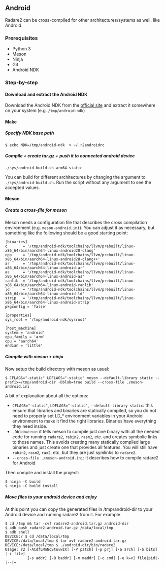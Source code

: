 ## Android

Radare2 can be cross-compiled for other architectures/systems as well, like Android.

### Prerequisites

* Python 3
* Meson
* Ninja
* Git
* Android NDK

### Step-by-step

#### Download and extract the Android NDK

Download the Android NDK from the [official site](https://developer.android.com/ndk) and extract it somewhere on your system (e.g. `/tmp/android-ndk`)

#### Make

##### Specify NDK base path

```
$ echo NDK=/tmp/android-ndk  > ~/.r2androidrc
```

##### Compile + create tar.gz + push it to connected android device

```
./sys/android-build.sh arm64-static
```

You can build for different architectures by changing the argument to
`./sys/android-build.sh`. Run the script without any argument to see the
accepted values.

#### Meson

##### Create a cross-file for meson

Meson needs a configuration file that describes the cross compilation environment (e.g. `meson-android.ini`).
You can adjust it as necessary, but something like the following should be a good starting point:
```
[binaries]
c       = '/tmp/android-ndk/toolchains/llvm/prebuilt/linux-x86_64/bin/aarch64-linux-android28-clang'
cpp     = '/tmp/android-ndk/toolchains/llvm/prebuilt/linux-x86_64/bin/aarch64-linux-android28-clang++'
ar      = '/tmp/android-ndk/toolchains/llvm/prebuilt/linux-x86_64/bin/aarch64-linux-android-ar'
as      = '/tmp/android-ndk/toolchains/llvm/prebuilt/linux-x86_64/bin/aarch64-linux-android-as'
ranlib  = '/tmp/android-ndk/toolchains/llvm/prebuilt/linux-x86_64/bin/aarch64-linux-android-ranlib'
ld      = '/tmp/android-ndk/toolchains/llvm/prebuilt/linux-x86_64/bin/aarch64-linux-android-ld'
strip   = '/tmp/android-ndk/toolchains/llvm/prebuilt/linux-x86_64/bin/aarch64-linux-android-strip'
pkgconfig = 'false'

[properties]
sys_root = '/tmp/android-ndk/sysroot'

[host_machine]
system = 'android'
cpu_family = 'arm'
cpu = 'aarch64'
endian = 'little'
```

##### Compile with meson + ninja

Now setup the build directory with meson as usual:
```
$ CFLAGS="-static" LDFLAGS="-static" meson --default-library static --prefix=/tmp/android-dir -Dblob=true build --cross-file ./meson-android.ini
```

A bit of explanation about all the options:
* `CFLAGS="-static"`, `LDFLAGS="-static"`, `--default-library static`: this
  ensure that libraries and binaries are statically compiled, so you do not need
  to properly set LD_* environment variables in your Android environment to make
  it find the right libraries. Binaries have everything they need inside.
* `-Dblob=true`: it tells meson to compile just one binary with all the needed
  code for running `radare2`, `rabin2`, `rasm2`, etc. and creates symbolic links to
  those names. This avoids creating many statically compiled large binaries and
  just create one that provides all features. You will still have `rabin2`,
  `rasm2`, `rax2`, etc. but they are just symlinks to `radare2`.
* `--cross-file ./meson-android.ini`: it describes how to compile radare2 for Android

Then compile and install the project:
```
$ ninja -C build
$ ninja -C build install
```

##### Move files to your android device and enjoy

At this point you can copy the generated files in /tmp/android-dir to your Android device and running radare2 from it.
For example:
```
$ cd /tmp && tar -cvf radare2-android.tar.gz android-dir
$ adb push radare2-android.tar.gz /data/local/tmp
$ adb shell
DEVICE:/ $ cd /data/local/tmp
DEVICE:/data/local/tmp $ tar xvf radare2-android.tar.gz
DEVICE:/data/local/tmp $ ./android-dir/bin/radare2
Usage: r2 [-ACdfLMnNqStuvwzX] [-P patch] [-p prj] [-a arch] [-b bits] [-i file]
          [-s addr] [-B baddr] [-m maddr] [-c cmd] [-e k=v] file|pid|-|--|=
```
